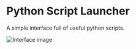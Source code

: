 # Python Script Launcher
A simple interface full of useful python scripts.

![Interface image](https://puu.sh/zhYJJ/e4344635bb.png)
